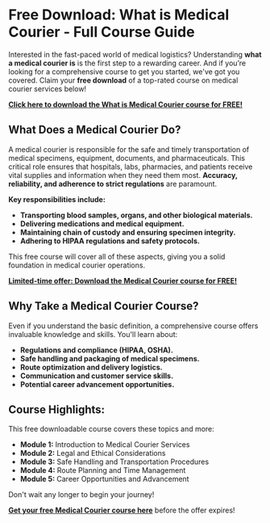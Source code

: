 # Free Download: What is Medical Courier - Full Course Guide

Interested in the fast-paced world of medical logistics? Understanding **what a medical courier is** is the first step to a rewarding career. And if you’re looking for a comprehensive course to get you started, we've got you covered. Claim your **free download** of a top-rated course on medical courier services below!

[**Click here to download the What is Medical Courier course for FREE!**](https://udemywork.com/what-is-medical-courier)

## What Does a Medical Courier Do?

A medical courier is responsible for the safe and timely transportation of medical specimens, equipment, documents, and pharmaceuticals. This critical role ensures that hospitals, labs, pharmacies, and patients receive vital supplies and information when they need them most. **Accuracy, reliability, and adherence to strict regulations** are paramount.

**Key responsibilities include:**

*   **Transporting blood samples, organs, and other biological materials.**
*   **Delivering medications and medical equipment.**
*   **Maintaining chain of custody and ensuring specimen integrity.**
*   **Adhering to HIPAA regulations and safety protocols.**

This free course will cover all of these aspects, giving you a solid foundation in medical courier operations.

[**Limited-time offer: Download the Medical Courier course for FREE!**](https://udemywork.com/what-is-medical-courier)

## Why Take a Medical Courier Course?

Even if you understand the basic definition, a comprehensive course offers invaluable knowledge and skills. You'll learn about:

*   **Regulations and compliance (HIPAA, OSHA).**
*   **Safe handling and packaging of medical specimens.**
*   **Route optimization and delivery logistics.**
*   **Communication and customer service skills.**
*   **Potential career advancement opportunities.**

## Course Highlights:

This free downloadable course covers these topics and more:

*   **Module 1:** Introduction to Medical Courier Services
*   **Module 2:** Legal and Ethical Considerations
*   **Module 3:** Safe Handling and Transportation Procedures
*   **Module 4:** Route Planning and Time Management
*   **Module 5:** Career Opportunities and Advancement

Don't wait any longer to begin your journey!

**[Get your free Medical Courier course here](https://udemywork.com/what-is-medical-courier)** before the offer expires!
